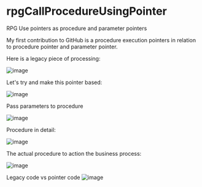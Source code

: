 # rpgCallProcedureUsingPointer
RPG Use pointers as procedure and parameter pointers

My first contribution to GitHub is a procedure execution pointers in relation to procedure pointer and parameter pointer.

Here is a legacy piece of processing:

![image](https://github.com/bhavlar/rpgCallProcedureUsingPointer/assets/62497210/78a08252-82ca-4b2b-9f7d-8677c5803460)

Let's try and make this pointer based:

![image](https://github.com/bhavlar/rpgCallProcedureUsingPointer/assets/62497210/dbed13b3-8050-436e-8340-f16f3d41ed2a)

Pass parameters to procedure

![image](https://github.com/bhavlar/rpgCallProcedureUsingPointer/assets/62497210/c8dce91f-24bb-40af-a060-7a7557ec119a)

Procedure in detail:

![image](https://github.com/bhavlar/rpgCallProcedureUsingPointer/assets/62497210/aa501626-ded7-420a-8d4d-e1c65540cbbc)

The actual procedure to action the business process:

![image](https://github.com/bhavlar/rpgCallProcedureUsingPointer/assets/62497210/4168e1c3-cdcf-459a-a148-c8143c4e6697)

Legacy code vs pointer code
![image](https://github.com/bhavlar/rpgCallProcedureUsingPointer/assets/62497210/64bad964-ea4b-4ba5-8156-ddee8ff69aec)


